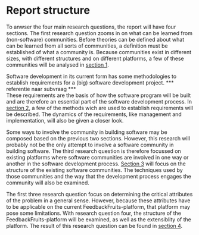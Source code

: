 # Report structure
To anwser the four main research questions, the report will have four sections. The first research question zooms in on what can be learned from (non-software) communities. Before theories can be defined about what can be learned from all sorts of communities, a definition must be established of what a community is. Because communities exist in different sizes, with different structures and on different platforms, a few of these communities will be analysed in [section 1](../communities.md).

Software development in its current form has some methodologies to establish requirements for a (big) software development project.
*** referentie naar subvraag ***  
These requirements are the basis of how the software program will be built and are therefore an essential part of the software development process.
In [section 2](../requirements/README.md), a few of the methods wich are used to establish requirements will be described.
The dynamics of the requirements, like management and implementation, will also be given a closer look.

Some ways to involve the community in building software may be composed based on the previous two sections. However, this research will probably not be the only attempt to involve a software community in building software.
The third research question is therefore focussed on existing platforms where software communities are involved in one way or another in the software development process.
[Section 3](../software-ecosystems.md) will focus on the structure of the existing software communities. The techniques used by those communities and the way that the development process engages the community will also be examined.

The first three research question focus on determining the critical attributes of the problem in a general sense. However, because these attributes have to be applicable on the current FeedbackFruits-platform, that platform may pose some limitations. With research question four, the structure of the FeedbackFruits-platform will be examined, as well as the extensiblity of the platform. The result of this research question can be found in [section 4](../fbf-ecosystem.md).
